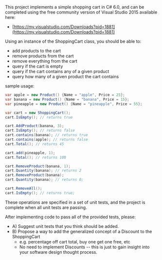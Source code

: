 This project implements a simple shopping cart in C# 6.0, and can be completed 
using the free community version of Visual Studio 2015 available here: 
* [https://my.visualstudio.com/Downloads?pid=1881](https://my.visualstudio.com/Downloads?pid=1881) 

Using an instance of the ShoppingCart class, you should be able to:
* add products to the cart
* remove products from the cart
* remove everything from the cart
* query if the cart is empty
* query if the cart contains any of a given product
* query how many of a given product the cart contains

sample usage:
``` c#
var apple = new Product() {Name = "apple", Price = 25};
var banana = new Product() {Name = "banana", Price = 15};
var pineapple = new Product() {Name = "pineapple", Price = 55};

var cart = new ShoppingCart();
cart.IsEmpty(); // returns true

cart.AddProduct(banana, 3);
cart.IsEmpty(); // returns false
cart.contains(banana); // returns true
cart.contains(apple); // returns false
cart.Total(); // returns 45

cart.add(pineapple, 1);
cart.Total(); // returns 100

cart.RemoveProduct(banana, 1);
cart.Quantity(banana); // returns 2
cart.RemoveProduct(banana);
cart.Quantity(banana); // returns 0;

cart.RemoveAll();
cart.IsEmpty(); // returns true;

```

These operations are specified in a set of unit tests, and the project is complete when all unit tests are passing.

After implementing code to pass all of the provided tests, please:
- A) Suggest unit tests that you think should be added.
- B) Propose a way to add the generalized concept of a Discount to the ShoppingCart 
  - e.g. percentage off cart total, buy one get one free, etc
  - No need to implement Discounts -- this is just to gain insight into your software design thought process.
